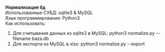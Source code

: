 <b>Нормализация бд</b><br>
Использованные СУБД: sqlite3 & MySQL <br>
Язык программирования: Python3 <br>
Как использовать: <br>
  1. Для считывания данных из sqlite3 в MySQL: python3 normalize.py --filename baza.db <br>
  2. Для экспорта из MySQL в xlsx: python3 normalize.py --export <br>
  
